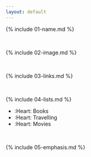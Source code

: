 ```yaml
---
layout: default
---
```


{% include 01-name.md %}

<br>

{% include 02-image.md %}

<br>

{% include 03-links.md %}

<br>

{% include 04-lists.md %} 
- :Heart: Books
- :Heart: Travelling
- :Heart: Movies

<br>

{% include 05-emphasis.md %}
